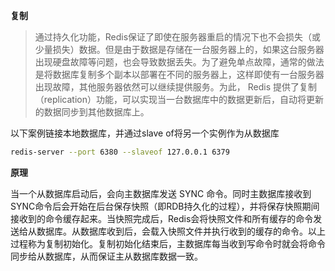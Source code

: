 **复制**
>通过持久化功能，Redis保证了即使在服务器重启的情况下也不会损失（或少量损失）数据。但是由于数据是存储在一台服务器上的，如果这台服务器出现硬盘故障等问题，也会导致数据丢失。为了避免单点故障，通常的做法是将数据库复制多个副本以部署在不同的服务器上，这样即使有一台服务器出现故障，其他服务器依然可以继续提供服务。为此， Redis 提供了复制（replication）功能，可以实现当一台数据库中的数据更新后，自动将更新的数据同步到其他数据库上。

以下案例链接本地数据库，并通过slave of将另一个实例作为从数据库
```bash
redis-server --port 6380 --slaveof 127.0.0.1 6379
```

**原理**

当一个从数据库启动后，会向主数据库发送 SYNC 命令。同时主数据库接收到 SYNC命令后会开始在后台保存快照（即RDB持久化的过程），并将保存快照期间接收到的命令缓存起来。当快照完成后，Redis会将快照文件和所有缓存的命令发送给从数据库。从数据库收到后，会载入快照文件并执行收到的缓存的命令。以上过程称为复制初始化。复制初始化结束后，主数据库每当收到写命令时就会将命令同步给从数据库，从而保证主从数据库数据一致。
